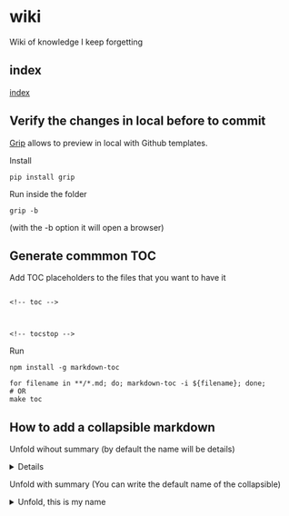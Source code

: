 # wiki
Wiki of knowledge I keep forgetting

## index

[index](index.md)

## Verify the changes in local before to commit

[Grip](https://github.com/joeyespo/grip) allows to preview in local with Github templates.

Install

```
pip install grip

```

Run inside the folder
```
grip -b
```
(with the -b option it will open a browser)

## Generate commmon TOC

Add TOC placeholders to the files that you want to have it
```

<!-- toc -->



<!-- tocstop -->

```

Run
```
npm install -g markdown-toc

for filename in **/*.md; do; markdown-toc -i ${filename}; done;
# OR
make toc
```

## How to add a collapsible markdown

Unfold wihout summary (by default the name will be details)
<details>
<p>

#### Hide header

```
hide code
```
</p>
</details>

Unfold with summary (You can write the default name of the collapsible)
<details><summary>Unfold, this is my name</summary>
<p>

#### Hide header

```
hide code
```
</p>
</details>

